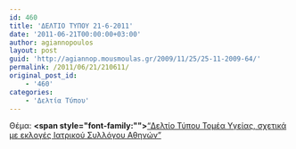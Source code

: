 ```yaml
---
id: 460
title: 'ΔΕΛΤΙΟ ΤΥΠΟΥ 21-6-2011'
date: '2011-06-21T00:00:00+03:00'
author: agiannopoulos
layout: post
guid: 'http://agiannop.mousmoulas.gr/2009/11/25/25-11-2009-64/'
permalink: /2011/06/21/210611/
original_post_id:
    - '460'
categories:
    - 'Δελτία Τύπου'
---
```


Θέμα: **<span style="font-family:""></span>**[“Δελτίο Τύπου Τομέα Υγείας, σχετικά με εκλογές Ιατρικού Συλλόγου Αθηνών” ](/wp-content/uploads/2009/11/21062011_dt_ekloges_is.pdf)